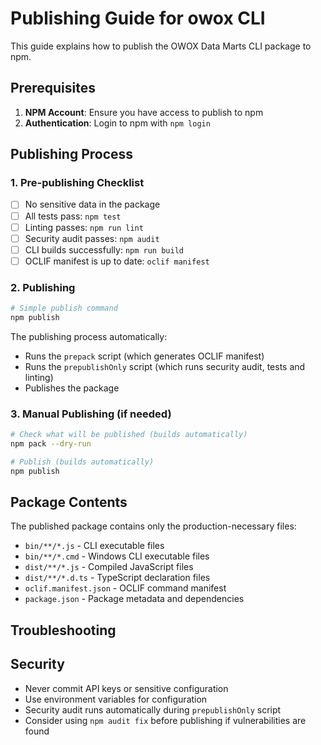 # Publishing Guide for owox CLI

This guide explains how to publish the OWOX Data Marts CLI package to npm.

## Prerequisites

1. **NPM Account**: Ensure you have access to publish to npm
2. **Authentication**: Login to npm with `npm login`

## Publishing Process

### 1. Pre-publishing Checklist

- [ ] No sensitive data in the package
- [ ] All tests pass: `npm test`
- [ ] Linting passes: `npm run lint`
- [ ] Security audit passes: `npm audit`
- [ ] CLI builds successfully: `npm run build`
- [ ] OCLIF manifest is up to date: `oclif manifest`

### 2. Publishing

```bash
# Simple publish command
npm publish
```

The publishing process automatically:

- Runs the `prepack` script (which generates OCLIF manifest)
- Runs the `prepublishOnly` script (which runs security audit, tests and linting)
- Publishes the package

### 3. Manual Publishing (if needed)

```bash
# Check what will be published (builds automatically)
npm pack --dry-run

# Publish (builds automatically)
npm publish
```

## Package Contents

The published package contains only the production-necessary files:

- `bin/**/*.js` - CLI executable files
- `bin/**/*.cmd` - Windows CLI executable files
- `dist/**/*.js` - Compiled JavaScript files
- `dist/**/*.d.ts` - TypeScript declaration files
- `oclif.manifest.json` - OCLIF command manifest
- `package.json` - Package metadata and dependencies

## Troubleshooting

## Security

- Never commit API keys or sensitive configuration
- Use environment variables for configuration
- Security audit runs automatically during `prepublishOnly` script
- Consider using `npm audit fix` before publishing if vulnerabilities are found
